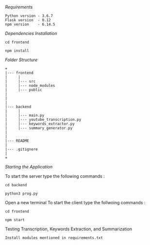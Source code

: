 *Requirements*
```
Python version - 3.6.7
Flask version  - 0.12
npm version    - 6.14.5
```

*Dependencies Installation*
```
cd frontend
```
```
npm install
```

*Folder Structure*
```
+
|--- frontend
|     |
|     |--- src
|     |--- node_modules
|     |--- public
|
|
|
|--- backend
|     |
|     |--- main.py
|     |--- youtube_transcription.py
|     |--- keywords_extractor.py
|     |--- summary_generator.py
|
|
|--- README
|
|--- .gitignore
|
+

```


*Starting the Application*

To start the server type the following  commands :
```
cd backend
```
```
python3 prog.py
```
Open a new terminal
To start the client type the follwoing commands :
```
cd frontend
```

```
npm start
```

Testing Transcription, Keywords Extraction, and Summarization

```
Install modules mentioned in requirements.txt
```
